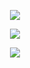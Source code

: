 <p align="center"

[![](https://i.imgur.com/5nyiqSR.png)](https://retrospring.net/@boothill)<br>
<p align="center"

![](https://komarev.com/ghpvc/?username=boothiII&flat&color=731812&label=🩸)
<p align="center"

[![](https://i.imgur.com/nBjZYS7.png)](https://retrospring.net/@boothill)
